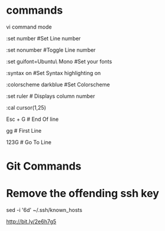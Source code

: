 # commands

vi command mode

:set number  #Set Line number

:set nonumber #Toggle Line number

:set guifont=Ubuntu\ Mono #Set your fonts

:syntax on #Set Syntax highlighting on

:colorscheme darkblue #Set Colorscheme

:set ruler # Displays column number

:cal cursor(1,25)

Esc + G # End Of line

gg # First Line

123G # Go To Line

# Git Commands

# Remove the offending ssh key

sed -i '6d' ~/.ssh/known_hosts

http://bit.ly/2e6h7g5
